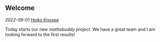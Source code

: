 ## Welcome
*2022-09-01 [Heiko Knospe](https://www.nt.th-koeln.de/fachgebiete/mathe/knospe/)*

Today starts our new *mathebuddy* project. We have a great team and I am looking forward to the first results!
